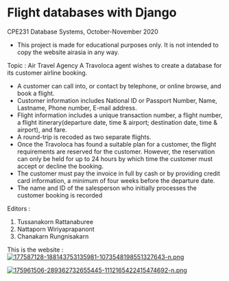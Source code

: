 # Flight databases with Django

CPE231 Database Systems, October-November 2020
- This project is made for educational purposes only. It is not intended to copy the website airasia in any way.

Topic : Air Travel Agency
A Travoloca agent wishes to create a database for its customer airline booking.
- A customer can call into, or contact by telephone, or online browse, and book a flight.
- Customer information includes National ID or Passport Number, Name, Lastname, Phone
number, E-mail address.
- Flight information includes a unique transaction number, a flight number, a flight
itinerary(departure date, time & airport; destination date, time & airport), and fare.
- A round-trip is recoded as two separate flights.
- Once the Travoloca has found a suitable plan for a customer, the flight requirements are reserved
for the customer. However, the reservation can only be held for up to 24 hours by which time the
customer must accept or decline the booking.
- The customer must pay the invoice in full by cash or by providing credit card information,
a minimum of four weeks before the departure date.
- The name and ID of the salesperson who initially processes the customer booking is recorded

Editors :
1. Tussanakorn Rattanaburee
2. Nattaporn Wiriyaprapanont
3. Chanakarn Rungnisakarn

This is the website : 
[![177587128-188143753135981-1073548198551327643-n.png](https://i.postimg.cc/tgWNc3H3/177587128-188143753135981-1073548198551327643-n.png)](https://postimg.cc/7CPzGThh)

[![175961506-289362732655445-1112165422415474692-n.png](https://i.postimg.cc/g0V3sGv4/175961506-289362732655445-1112165422415474692-n.png)](https://postimg.cc/xkdkTDpb)
